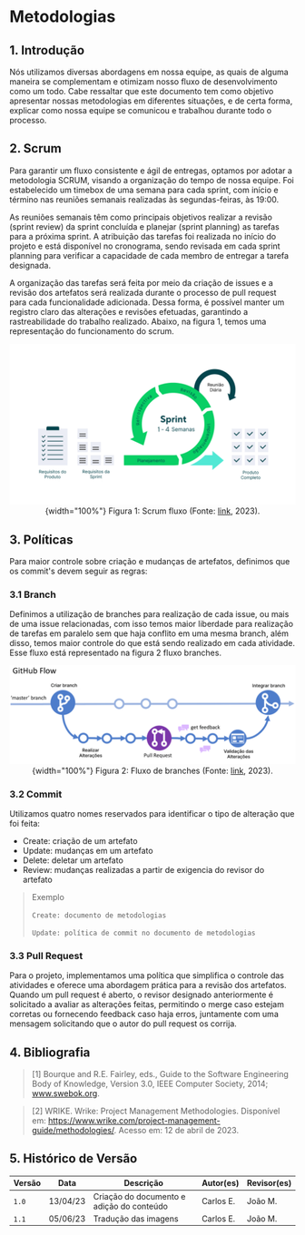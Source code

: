 # Metodologias

## 1. Introdução

Nós utilizamos diversas abordagens em nossa equipe, as quais de alguma maneira se complementam e otimizam nosso fluxo de desenvolvimento como um todo. Cabe ressaltar que este documento tem como objetivo apresentar nossas metodologias em diferentes situações, e de certa forma, explicar como nossa equipe se comunicou e trabalhou durante todo o processo.

## 2. Scrum

Para garantir um fluxo consistente e ágil de entregas, optamos por adotar a metodologia SCRUM, visando a organização do tempo de nossa equipe. Foi estabelecido um timebox de uma semana para cada sprint, com início e término nas reuniões semanais realizadas às segundas-feiras, às 19:00.

As reuniões semanais têm como principais objetivos realizar a revisão (sprint review) da sprint concluída e planejar (sprint planning) as tarefas para a próxima sprint. A atribuição das tarefas foi realizada no início do projeto e está disponível no cronograma, sendo revisada em cada sprint planning para verificar a capacidade de cada membro de entregar a tarefa designada.

A organização das tarefas será feita por meio da criação de issues e a revisão dos artefatos será realizada durante o processo de pull request para cada funcionalidade adicionada. Dessa forma, é possível manter um registro claro das alterações e revisões efetuadas, garantindo a rastreabilidade do trabalho realizado. Abaixo, na figura 1, temos uma representação do funcionamento do scrum.

<center>

![Fluxo scrum](../assets/metodologia/cycle-scrum.png){width="100%"}
Figura 1: Scrum fluxo (Fonte: [link](https://www.wrike.com/project-management-guide/methodologies/), 2023).

</center>

## 3. Políticas

Para maior controle sobre criação e mudanças de artefatos, definimos que os commit's devem seguir as regras:

### 3.1 Branch

Definimos a utilização de branches para realização de cada issue, ou mais de uma issue relacionadas, com isso temos maior liberdade para realização de tarefas em paralelo sem que haja conflito em uma mesma branch, além disso, temos maior controle do que está sendo realizado em cada atividade. Esse fluxo está representado na figura 2 fluxo branches.

<center>

![Fluxo branches](../assets/metodologia/github-flow.png){width="100%"}
Figura 2: Fluxo de branches (Fonte: [link](https://build5nines.com/introduction-to-git-version-control-workflow/), 2023).

</center>

### 3.2 Commit

Utilizamos quatro nomes reservados para identificar o tipo de alteração que foi feita:

-   Create: criação de um artefato
-   Update: mudanças em um artefato
-   Delete: deletar um artefato
-   Review: mudanças realizadas a partir de exigencia do revisor do artefato

> Exemplo
>
> `Create: documento de metodologias`
>
> `Update: política de commit no documento de metodologias`

### 3.3 Pull Request

Para o projeto, implementamos uma política que simplifica o controle das atividades e oferece uma abordagem prática para a revisão dos artefatos. Quando um pull request é aberto, o revisor designado anteriormente é solicitado a avaliar as alterações feitas, permitindo o merge caso estejam corretas ou fornecendo feedback caso haja erros, juntamente com uma mensagem solicitando que o autor do pull request os corrija.

## 4. Bibliografia

> [1] Bourque and R.E. Fairley, eds., Guide to the Software Engineering Body of Knowledge, Version 3.0, IEEE Computer Society, 2014; www.swebok.org.

> [2] WRIKE. Wrike: Project Management Methodologies. Disponível em: <https://www.wrike.com/project-management-guide/methodologies/>. Acesso em: 12 de abril de 2023.

## 5. Histórico de Versão

| Versão | Data     | Descrição                                 | Autor(es)      | Revisor(es)  |
| ------ | -------- | ----------------------------------------- | -------------- | ------------ |
| `1.0`  | 13/04/23 | Criação do documento e adição do conteúdo | Carlos E. | João M. |
| `1.1`  | 05/06/23 | Tradução das imagens | Carlos E. | João M. |